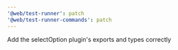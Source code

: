 ```yaml
---
'@web/test-runner': patch
'@web/test-runner-commands': patch
---
```


Add the selectOption plugin's exports and types correctly

